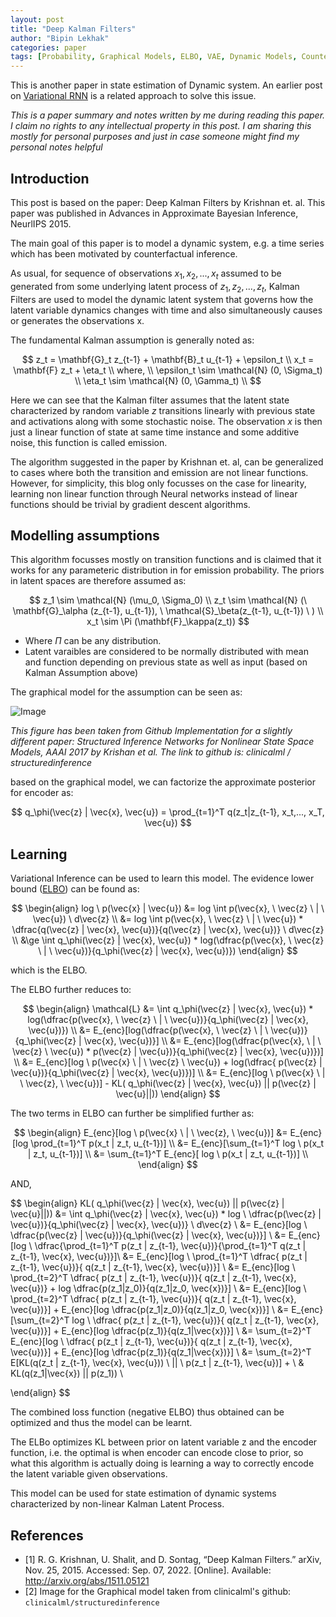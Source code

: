 ```yaml
---
layout: post
title: "Deep Kalman Filters"
author: "Bipin Lekhak"
categories: paper
tags: [Probability, Graphical Models, ELBO, VAE, Dynamic Models, Counterfactual Inference]
---
```


This is another paper in state estimation of Dynamic system. An earlier post on
[Variational RNN](https://bipin-lekhak.github.io/paper/vrnn.html) is a related approach to solve this issue.

*This is a paper summary and notes written by me during reading this paper. I
claim no rights to any intellectual property in this post. I am sharing this
mostly for personal purposes and just in case someone might find my personal
notes helpful*

## Introduction

This post is based on the paper: Deep Kalman Filters by Krishnan et. al. This
paper was published in Advances in Approximate Bayesian Inference, NeurlIPS 2015.

The main goal of this paper is to model a dynamic system, e.g. a time series
which has been motivated by counterfactual inference.

As usual, for sequence of observations $x_1, x_2, ..., x_t$ assumed to be generated from
some underlying latent process of $z_1, z_2, ..., z_t$, Kalman Filters are used to model the dynamic
latent system that governs how the latent variable dynamics changes with time
and also simultaneously causes or generates the observations x.

The fundamental Kalman assumption is generally noted as:

$$
  z_t = \mathbf{G}_t z_{t-1} + \mathbf{B}_t u_{t-1} + \epsilon_t \\
  x_t = \mathbf{F} z_t + \eta_t \\
  where, \\
  \epsilon_t \sim \mathcal{N} (0, \Sigma_t) \\
  \eta_t \sim \mathcal{N} (0, \Gamma_t) \\
$$


Here we can see that the Kalman filter assumes that the latent state
characterized by random variable $z$ transitions linearly with previous state
and activations along with some stochastic noise. The observation $x$ is then
just a linear function of state at same time instance and some additive noise,
this function is called emission.

The algorithm suggested in the paper by Krishnan et. al, can be generalized to
cases where both the transition and emission are not linear functions. However,
for simplicity, this blog only focusses on the case for linearity, learning non
linear function through Neural networks instead of linear functions should be
trivial by gradient descent algorithms.

## Modelling assumptions

This algorithm focusses mostly on transition functions and is claimed that it
works for any parameteric distribution in for emission probability. The priors
in latent spaces are therefore assumed as:

$$
z_1 \sim \mathcal{N} (\mu_0, \Sigma_0) \\
z_t \sim \mathcal{N} (\ \mathbf{G}_\alpha (z_{t-1}, u_{t-1}),
\ \mathcal{S}_\beta(z_{t-1}, u_{t-1}) \ ) \\
x_t \sim \Pi (\mathbf{F}_\kappa(z_t))
$$


- Where $\Pi$ can be any distribution.
- Latent varaibles are considered to be normally distributed with mean and
  function depending on previous state as well as input (based on Kalman
  Assumption above)

The graphical model for the assumption can be seen as:

![Image](https://raw.githubusercontent.com/clinicalml/structuredinference/master/images/dkf.png)

*This figure has been taken from Github Implementation for a slightly different
paper: Structured Inference Networks for Nonlinear State Space Models, AAAI 2017
by Krishan et al. The link to github is:  clinicalml /
structuredinference*

based on the graphical model, we can factorize the approximate posterior for
encoder as:

$$
q_\phi(\vec{z} | \vec{x}, \vec{u}) = \prod_{t=1}^T q(z_t|z_{t-1}, x_t,..., x_T, \vec{u})
$$

## Learning

Variational Inference can be used to learn this model. The evidence lower bound
([ELBO](https://bipin-lekhak.github.io/paper/vae.html)) can be found as:

$$
\begin{align}
log \ p(\vec{x} | \vec{u}) &= log \int p(\vec{x}, \ \vec{z} \ | \ \vec{u}) \
d\vec{z} \\
&= log \int p(\vec{x}, \ \vec{z} \ | \ \vec{u}) * \dfrac{q(\vec{z} | \vec{x},
\vec{u})}{q(\vec{z} | \vec{x}, \vec{u})} \ d\vec{z} \\
&\ge \int q_\phi(\vec{z} | \vec{x}, \vec{u}) * log(\dfrac{p(\vec{x}, \ \vec{z} \ | \ \vec{u})}{q_\phi(\vec{z} | \vec{x}, \vec{u})})
\end{align}
$$

which is the ELBO.

The ELBO further reduces to:

$$
\begin{align}
\mathcal{L} &= \int q_\phi(\vec{z} | \vec{x}, \vec{u}) * log(\dfrac{p(\vec{x}, \
\vec{z} \ | \ \vec{u})}{q_\phi(\vec{z} | \vec{x}, \vec{u})}) \\
&= E_{enc}[log(\dfrac{p(\vec{x}, \ \vec{z} \ | \ \vec{u})}{q_\phi(\vec{z} |
\vec{x}, \vec{u})}] \\
&= E_{enc}[log(\dfrac{p(\vec{x}, \ | \ \vec{z}  \ \vec{u}) * p(\vec{z} |
\vec{u})}{q_\phi(\vec{z} | \vec{x}, \vec{u})})] \\
&= E_{enc}[log \ p(\vec{x} \ | \ \vec{z}  \ \vec{u}) + log(\dfrac{ p(\vec{z} |
\vec{u})}{q_\phi(\vec{z} | \vec{x}, \vec{u})})] \\
&= E_{enc}[log \ p(\vec{x} \ | \ \vec{z},  \ \vec{u})] - KL( q_\phi(\vec{z} |
\vec{x}, \vec{u}) || p(\vec{z} | \vec{u}||))
\end{align}
$$

The two terms in ELBO can further be simplified further as:

$$
\begin{align}
E_{enc}[log \ p(\vec{x} \ | \ \vec{z},  \ \vec{u})]
&= E_{enc}[log \prod_{t=1}^T p(x_t | z_t, u_{t-1})] \\
&= E_{enc}[\sum_{t=1}^T log \ p(x_t | z_t, u_{t-1})] \\
&= \sum_{t=1}^T E_{enc}[ log \ p(x_t | z_t, u_{t-1})] \\
\end{align}
$$

AND,

$$
\begin{align}
KL( q_\phi(\vec{z} | \vec{x}, \vec{u}) || p(\vec{z} | \vec{u}||))
&= \int q_\phi(\vec{z} | \vec{x}, \vec{u}) * log \ \dfrac{p(\vec{z} |
\vec{u})}{q_\phi(\vec{z} | \vec{x}, \vec{u})} \ d\vec{z} \\
&= E_{enc}[log \ \dfrac{p(\vec{z} | \vec{u})}{q_\phi(\vec{z} | \vec{x},
\vec{u})}] \\
&= E_{enc}[log \ \dfrac{\prod_{t=1}^T p(z_t | z_{t-1}, \vec{u})}{\prod_{t=1}^T
q(z_t | z_{t-1}, \vec{x}, \vec{u})}]\\
&= E_{enc}[log \ \prod_{t=1}^T \dfrac{ p(z_t | z_{t-1}, \vec{u})}{
q(z_t | z_{t-1}, \vec{x}, \vec{u})}] \\
&= E_{enc}[log \ \prod_{t=2}^T \dfrac{ p(z_t | z_{t-1}, \vec{u})}{
q(z_t | z_{t-1}, \vec{x}, \vec{u})} + log \dfrac{p(z_1|z_0)}{q(z_1|z_0, \vec{x})}] \\
&= E_{enc}[log \ \prod_{t=2}^T \dfrac{ p(z_t | z_{t-1}, \vec{u})}{
q(z_t | z_{t-1}, \vec{x}, \vec{u})}] + E_{enc}[log \dfrac{p(z_1|z_0)}{q(z_1|z_0, \vec{x})}] \\
&= E_{enc}[\sum_{t=2}^T log \  \dfrac{ p(z_t | z_{t-1}, \vec{u})}{
q(z_t | z_{t-1}, \vec{x}, \vec{u})}] + E_{enc}[log \dfrac{p(z_1)}{q(z_1|\vec{x})}] \\
&= \sum_{t=2}^T E_{enc}[log \  \dfrac{ p(z_t | z_{t-1}, \vec{u})}{
q(z_t | z_{t-1}, \vec{x}, \vec{u})}] + E_{enc}[log \dfrac{p(z_1)}{q(z_1|\vec{x})}] \\
&= \sum_{t=2}^T E[KL(q(z_t | z_{t-1}, \vec{x}, \vec{u})) \ || \ p(z_t | z_{t-1},
\vec{u})] + \\ & KL(q(z_1|\vec{x}) || p(z_1)) \\

\end{align}
$$

The combined loss function (negative ELBO) thus obtained can be optimized and
thus the model can be learnt.

The ELBo optimizes KL between prior on latent variable z and the encoder
function, i.e. the optimal is when encoder can encode close to prior, so what
this algorithm is actually doing is learning a way to correctly encode the
latent variable given observations.

This model can be used for state estimation of dynamic systems characterized by
non-linear Kalman Latent Process.

## References

- [1] R. G. Krishnan, U. Shalit, and D. Sontag, “Deep Kalman Filters.” arXiv, Nov. 25, 2015. Accessed: Sep. 07, 2022. [Online]. Available: <http://arxiv.org/abs/1511.05121>
- [2] Image for the Graphical model taken from clinicalml's github: `clinicalml/structuredinference`

